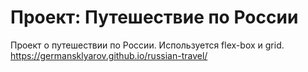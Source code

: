 # Проект: Путешествие по России

Проект о путешествии по России.
Используется flex-box и grid.
https://germansklyarov.github.io/russian-travel/
